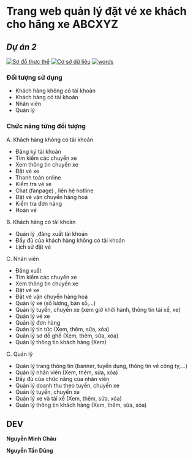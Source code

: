 # Trang web quản lý đặt vé xe khách cho hãng xe ABCXYZ
## _Dự án 2_
[![Sơ đồ thực thể](https://app.diagrams.net/images/favicon-32x32.png)](https://drive.google.com/file/d/1CIiWkZ25f-Pu1gYtNiLrdV2dG-IGLmrI/view?usp=sharing)
[![Cơ sở dữ liệu](https://ssl.gstatic.com/docs/spreadsheets/favicon3.ico)](https://docs.google.com/spreadsheets/d/1O1bjqukDQQ1wWXSLpd1Bd9HEHkw5kdPF8rcpVJTib2A/edit?usp=sharing)
[![words](https://ssl.gstatic.com/docs/documents/images/kix-favicon7.ico)](https://docs.google.com/document/d/1Oir34B5DKQnxl5S3Xs-2KE8W63NdEBRrGMP61WMaMYo/edit?usp=sharing)

### Đối tượng sử dụng
- Khách hàng không có tài khoản
- Khách hàng có tài khoản
- Nhân viên
- Quản lý

### Chức năng từng đối tượng
A. Khách hàng không có tài khoản
- Đăng ký tài khoản
- Tìm kiếm các chuyến xe
- Xem thông tin chuyến xe
- Đặt vé xe
-	Thanh toán online
- Kiểm tra vé xe
- Chat (fanpage) , liên hệ hotline
- Đặt vé vận chuyển hàng hoá
- Kiểm tra đơn hàng
- Hoàn vé

B. Khách hàng có tài khoản
- Quản lý ,đăng xuất tài khoản
- Đầy đủ của khách hàng không có tài khoản
- Lịch sử đặt vé

C. Nhân viên
- Đăng xuất
- Tìm kiếm các chuyến xe
- Xem thông tin chuyến xe
- Đặt vé xe
-	Đặt vé vận chuyển hàng hoá
- Quản lý xe (số lượng, bản số,…)
- Quản lý tuyến, chuyến xe (xem giờ khởi hành, thông tin tài xế, xe)
- Quản lý vé xe
- Quản lý đơn hàng
- Quản lý tin tức (Xem, thêm, sửa, xóa)
- Quản lý sơ đồ ghế (Xem, thêm, sửa, xóa)
- Quản lý thông tin khách hàng (Xem)

C. Quản lý
- Quản lý trang thông tin (banner, tuyển dụng, thông tin về công ty,...)
- Quản lý nhân viên (Xem, thêm, sửa, xóa)
- Đầy đủ của chức năng của nhân viên
- Quản lý doanh thu theo tuyến, chuyến xe
- Quản lý tuyến, chuyến xe
- Quản lý xe và tài xế (Xem, thêm, sửa, xóa)
- Quản lý thông tin khách hàng (Xem, thêm, sửa, xóa)

## DEV

**Nguyễn Minh Châu**

**Nguyễn Tấn Dũng**
